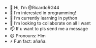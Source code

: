 - 👋 Hi, I’m @RicardoRG44
- 👀 I’m interested in programming!
- 🌱 I’m currently learning in python
- 💞️ I’m looking to collaborate on all I want
- 📫 If u want to pls send me a message
- 😄 Pronouns: Him
- ⚡ Fun fact: añaña.

<!---
RicardoRG44/RicardoRG44 is a ✨ special ✨ repository because its `README.md` (this file) appears on your GitHub profile.
You can click the Preview link to take a look at your changes.
--->

